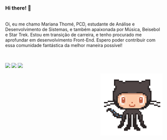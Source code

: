### Hi there! :vulcan_salute: 
<br>
Oi, eu me chamo Mariana Thomé, PCD,  estudante de Análise e Desenvolvimento de Sistemas, e também apaixonada por Música, Beisebol e Star Trek. Estou em transição de carreira, e tenho procurado me aprofundar em desenvolvimento Front-End. Espero poder contribuir com essa comunidade fantástica da melhor maneira possível! <br><br>
<br>

[<img src="https://img.shields.io/badge/twitter-%231DA1F2.svg?&style=for-the-badge&logo=twitter&logoColor=white" />](https://twitter.com/MarianaRThome)
[<img src="https://img.shields.io/badge/linkedin-%230077B5.svg?&style=for-the-badge&logo=linkedin&logoColor=white" />](https://www.linkedin.com/in/mariana-rodrigues-thomé-289579208/) 
[<img src="https://img.shields.io/badge/instagram-%23E4405F.svg?&style=for-the-badge&logo=instagram&logoColor=white">](https://www.instagram.com/marianarthome/) 

<img align=right src="https://raw.githubusercontent.com/flaviofilipe/flaviofilipe/main/assets/github.gif">

